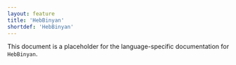 ```yaml
---
layout: feature
title: 'HebBinyan'
shortdef: 'HebBinyan'
---
```


This document is a placeholder for the language-specific documentation
for `HebBinyan`.
